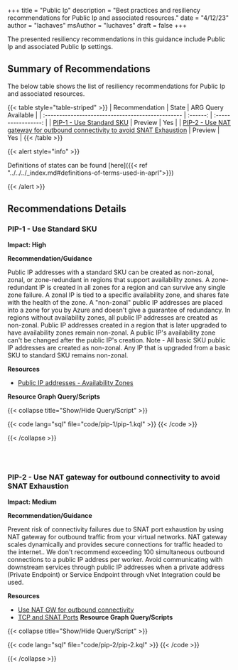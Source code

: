 +++
title = "Public Ip"
description = "Best practices and resiliency recommendations for Public Ip and associated resources."
date = "4/12/23"
author = "lachaves"
msAuthor = "luchaves"
draft = false
+++

The presented resiliency recommendations in this guidance include Public Ip and associated Public Ip settings.

## Summary of Recommendations

The below table shows the list of resiliency recommendations for Public Ip and associated resources.

{{< table style="table-striped" >}}
| Recommendation                                    |  State   | ARG Query Available |
| :------------------------------------------------ | :------: | :-----------------: |
| [PIP-1 - Use Standard SKU](#pip-1---use-standard-sku) | Preview  |         Yes         |
| [PIP-2 - Use NAT gateway for outbound connectivity to avoid SNAT Exhaustion](#pip-2---use-nat-gateway-for-outbound-connectivity-to-avoid-snat-exhaustion) | Preview |         Yes          |
{{< /table >}}

{{< alert style="info" >}}

Definitions of states can be found [here]({{< ref "../../../_index.md#definitions-of-terms-used-in-aprl">}})

{{< /alert >}}

## Recommendations Details

### PIP-1 - Use Standard SKU

**Impact: High**

**Recommendation/Guidance**

Public IP addresses with a standard SKU can be created as non-zonal, zonal, or zone-redundant in regions that support availability zones.
A zone-redundant IP is created in all zones for a region and can survive any single zone failure. A zonal IP is tied to a specific availability zone, and shares fate with the health of the zone. A "non-zonal" public IP addresses are placed into a zone for you by Azure and doesn't give a guarantee of redundancy.
In regions without availability zones, all public IP addresses are created as non-zonal. Public IP addresses created in a region that is later upgraded to have availability zones remain non-zonal. A public IP's availability zone can't be changed after the public IP's creation.
Note - All basic SKU public IP addresses are created as non-zonal. Any IP that is upgraded from a basic SKU to standard SKU remains non-zonal.

**Resources**

- [Public IP addresses - Availability Zones](https://learn.microsoft.com/azure/virtual-network/ip-services/public-ip-addresses#availability-zone)

**Resource Graph Query/Scripts**

{{< collapse title="Show/Hide Query/Script" >}}

{{< code lang="sql" file="code/pip-1/pip-1.kql" >}} {{< /code >}}

{{< /collapse >}}

<br><br>

### PIP-2 - Use NAT gateway for outbound connectivity to avoid SNAT Exhaustion

**Impact: Medium**

**Recommendation/Guidance**

Prevent risk of connectivity failures due to SNAT port exhaustion by using NAT gateway for outbound traffic from your virtual networks. NAT gateway scales dynamically and provides secure connections for traffic headed to the internet.. We don't recommend exceeding 100 simultaneous outbound connections to a public IP address per worker.  Avoid communicating with downstream services through public IP addresses when a private address (Private Endpoint) or Service Endpoint through vNet Integration could be used.

**Resources**

- [Use NAT GW for outbound connectivity](https://learn.microsoft.com/azure/advisor/advisor-reference-reliability-recommendations#use-nat-gateway-for-outbound-connectivity)
- [TCP and SNAT Ports](https://learn.microsoft.com/azure/architecture/framework/services/compute/azure-app-service/reliability#tcp-and-snat-ports)
**Resource Graph Query/Scripts**

{{< collapse title="Show/Hide Query/Script" >}}

{{< code lang="sql" file="code/pip-2/pip-2.kql" >}} {{< /code >}}

{{< /collapse >}}

<br><br>
